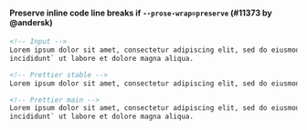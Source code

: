 #### Preserve inline code line breaks if `--prose-wrap=preserve` (#11373 by @andersk)

<!-- prettier-ignore -->
```markdown
<!-- Input -->
Lorem ipsum dolor sit amet, consectetur adipiscing elit, sed do eiusmod `tempor
incididunt` ut labore et dolore magna aliqua.

<!-- Prettier stable -->
Lorem ipsum dolor sit amet, consectetur adipiscing elit, sed do eiusmod `tempor incididunt` ut labore et dolore magna aliqua.

<!-- Prettier main -->
Lorem ipsum dolor sit amet, consectetur adipiscing elit, sed do eiusmod `tempor
incididunt` ut labore et dolore magna aliqua.
```
